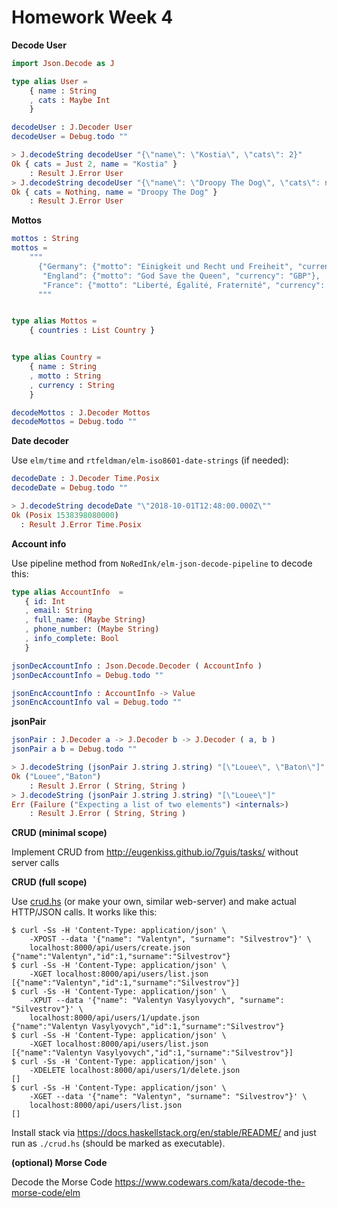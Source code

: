 # Homework Week 4

**Decode User**

```elm
import Json.Decode as J

type alias User =
    { name : String
    , cats : Maybe Int
    }

decodeUser : J.Decoder User
decodeUser = Debug.todo ""

> J.decodeString decodeUser "{\"name\": \"Kostia\", \"cats\": 2}"
Ok { cats = Just 2, name = "Kostia" }
    : Result J.Error User
> J.decodeString decodeUser "{\"name\": \"Droopy The Dog\", \"cats\": null}"
Ok { cats = Nothing, name = "Droopy The Dog" }
    : Result J.Error User
```

**Mottos**

```elm
mottos : String
mottos =
    """
      {"Germany": {"motto": "Einigkeit und Recht und Freiheit", "currency": "EUR"},
       "England": {"motto": "God Save the Queen", "currency": "GBP"},
       "France": {"motto": "Liberté, Égalité, Fraternité", "currency": "EUR"}}
      """


type alias Mottos =
    { countries : List Country }


type alias Country =
    { name : String
    , motto : String
    , currency : String
    }

decodeMottos : J.Decoder Mottos
decodeMottos = Debug.todo ""
```

**Date decoder**

Use `elm/time` and `rtfeldman/elm-iso8601-date-strings` (if needed):

```elm
decodeDate : J.Decoder Time.Posix
decodeDate = Debug.todo ""

> J.decodeString decodeDate "\"2018-10-01T12:48:00.000Z\""
Ok (Posix 1538398080000)
  : Result J.Error Time.Posix
```

**Account info**

Use pipeline method from `NoRedInk/elm-json-decode-pipeline` to decode this:

```elm
type alias AccountInfo  =
   { id: Int
   , email: String
   , full_name: (Maybe String)
   , phone_number: (Maybe String)
   , info_complete: Bool
   }

jsonDecAccountInfo : Json.Decode.Decoder ( AccountInfo )
jsonDecAccountInfo = Debug.todo ""

jsonEncAccountInfo : AccountInfo -> Value
jsonEncAccountInfo val = Debug.todo ""

```

**jsonPair**

```elm
jsonPair : J.Decoder a -> J.Decoder b -> J.Decoder ( a, b )
jsonPair a b = Debug.todo ""

> J.decodeString (jsonPair J.string J.string) "[\"Louee\", \"Baton\"]"
Ok ("Louee","Baton")
    : Result J.Error ( String, String )
> J.decodeString (jsonPair J.string J.string) "[\"Louee\"]"
Err (Failure ("Expecting a list of two elements") <internals>)
    : Result J.Error ( String, String )
```

**CRUD (minimal scope)**

Implement CRUD from http://eugenkiss.github.io/7guis/tasks/ without server calls

**CRUD (full scope)**

Use [crud.hs](./crud.hs) (or make your own, similar web-server) and make actual HTTP/JSON calls. It works like this:

```
$ curl -Ss -H 'Content-Type: application/json' \
    -XPOST --data '{"name": "Valentyn", "surname": "Silvestrov"}' \
    localhost:8000/api/users/create.json
{"name":"Valentyn","id":1,"surname":"Silvestrov"}
$ curl -Ss -H 'Content-Type: application/json' \
    -XGET localhost:8000/api/users/list.json
[{"name":"Valentyn","id":1,"surname":"Silvestrov"}]
$ curl -Ss -H 'Content-Type: application/json' \
    -XPUT --data '{"name": "Valentyn Vasylyovych", "surname": "Silvestrov"}' \
    localhost:8000/api/users/1/update.json
{"name":"Valentyn Vasylyovych","id":1,"surname":"Silvestrov"}
$ curl -Ss -H 'Content-Type: application/json' \
    -XGET localhost:8000/api/users/list.json
[{"name":"Valentyn Vasylyovych","id":1,"surname":"Silvestrov"}]
$ curl -Ss -H 'Content-Type: application/json' \
    -XDELETE localhost:8000/api/users/1/delete.json
[]
$ curl -Ss -H 'Content-Type: application/json' \
    -XGET --data '{"name": "Valentyn", "surname": "Silvestrov"}' \
    localhost:8000/api/users/list.json
[]
```

Install stack via https://docs.haskellstack.org/en/stable/README/ and
just run as `./crud.hs` (should be marked as executable).

**(optional) Morse Code**

Decode the Morse Code https://www.codewars.com/kata/decode-the-morse-code/elm
